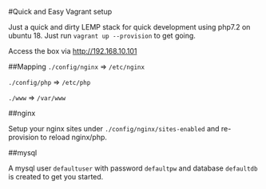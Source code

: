 #Quick and Easy Vagrant setup

Just a quick and dirty LEMP stack for quick development using php7.2 on ubuntu 18.
Just run `vagrant up --provision` to get going.

Access the box via http://192.168.10.101

##Mapping
`./config/nginx` => `/etc/nginx`

`./config/php` => `/etc/php`

`./www` => `/var/www`

##nginx

Setup your nginx sites under `./config/nginx/sites-enabled` and re-provision 
to reload nginx/php.

##mysql

A mysql user `defaultuser` with password `defaultpw` and database `defaultdb`
is created to get you started.